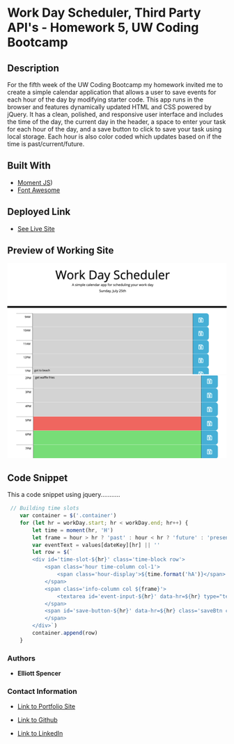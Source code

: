# Work Day Scheduler, Third Party API's - Homework 5, UW Coding Bootcamp

## Description

For the fifth week of the UW Coding Bootcamp my homework invited me to create a simple calendar application that allows a user to save events for each hour of the day by modifying starter code. This app runs in the browser and features dynamically updated HTML and CSS powered by jQuery. It has a clean, polished, and responsive user interface and includes the time of the day, the current day in the header, a space to enter your task for each hour of the day, and a save button to click to save your task using local storage. Each hour is also color coded which updates based on if the time is past/current/future.

## Built With

* [Moment JS](https://momentjs.com/))
* [Font Awesome](https://kit.fontawesome.com/)

## Deployed Link

* [See Live Site](https://spencee1315.github.io/hw_wk5/)

## Preview of Working Site

![Image1](./Assets/topPage.png)
![Image2](./Assets/bottomPage.png)

## Code Snippet
This a code snippet using jquery...........

```javascript
 // Building time slots
    var container = $('.container')
    for (let hr = workDay.start; hr < workDay.end; hr++) {
        let time = moment(hr, 'H')
        let frame = hour > hr ? 'past' : hour < hr ? 'future' : 'present'
        var eventText = values[dateKey][hr] || ''
        let row = $(`
        <div id='time-slot-${hr}' class='time-block row'>
            <span class='hour time-column col-1'>
                <span class='hour-display'>${time.format('hA')}</span>
            </span>
            <span class='info-column col ${frame}'>
                <textarea id='event-input-${hr}' data-hr=${hr} type="text" class='event-input'>${eventText}</textarea>
            </span>
            <span id='save-button-${hr}' data-hr=${hr} class='saveBtn col-1'>
            </span>
        </div>`)
        container.append(row)
    }
```


### Authors

* **Elliott Spencer**

### Contact Information

* [Link to Portfolio Site](https://spencee1315.github.io/hw_wk2/)

* [Link to Github](https://github.com/spencee1315)

* [Link to LinkedIn](https://www.linkedin.com/in/elliott-spencer-886a9818/)
